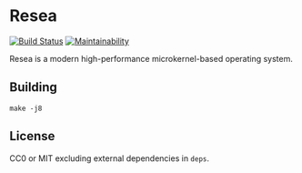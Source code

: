 Resea
=====
[![Build Status](https://travis-ci.com/seiyanuta/resea.svg?branch=master)](https://travis-ci.com/seiyanuta/resea)
[![Maintainability](https://api.codeclimate.com/v1/badges/be1bfe8fec64510c1360/maintainability)](https://codeclimate.com/github/seiyanuta/resea/maintainability)

Resea is a modern high-performance microkernel-based operating system.

Building
--------
```
make -j8
```

License
-------
CC0 or MIT excluding external dependencies in `deps`.
